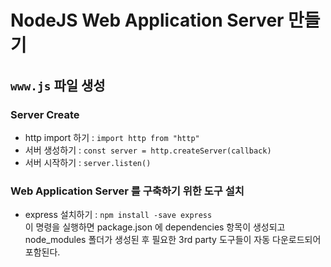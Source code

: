 # NodeJS Web Application Server 만들기

## `www.js` 파일 생성

### Server Create

- http import 하기 : `import http from "http"`
- 서버 생성하기 : `const server = http.createServer(callback)`
- 서버 시작하기 : `server.listen()`

### Web Application Server 를 구축하기 위한 도구 설치

- express 설치하기 : `npm install -save express`  
  이 명령을 실행하면 package.json 에 dependencies 항목이 생성되고
  node_modules 폴더가 생성된 후 필요한 3rd party 도구들이 자동 다운로드되어 포함된다.
